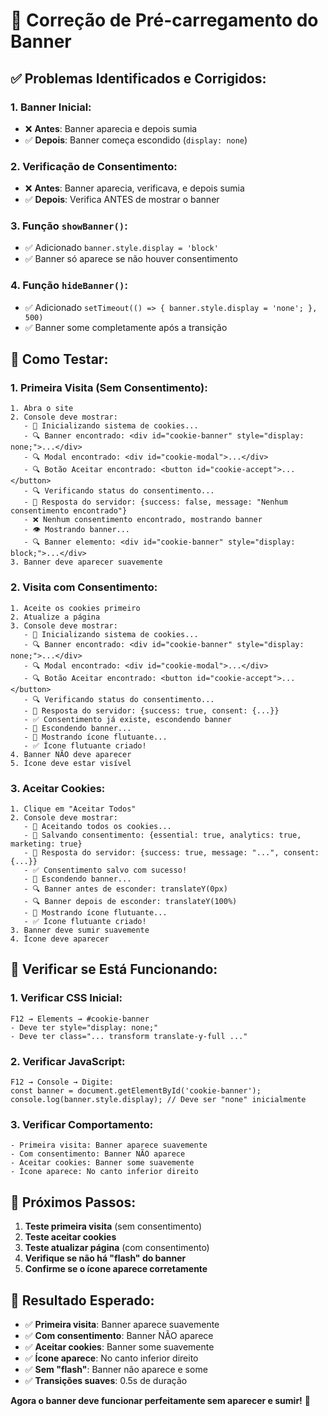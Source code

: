 # 🍪 Correção de Pré-carregamento do Banner

## ✅ **Problemas Identificados e Corrigidos:**

### **1. Banner Inicial:**
- ❌ **Antes**: Banner aparecia e depois sumia
- ✅ **Depois**: Banner começa escondido (`display: none`)

### **2. Verificação de Consentimento:**
- ❌ **Antes**: Banner aparecia, verificava, e depois sumia
- ✅ **Depois**: Verifica ANTES de mostrar o banner

### **3. Função `showBanner()`:**
- ✅ Adicionado `banner.style.display = 'block'`
- ✅ Banner só aparece se não houver consentimento

### **4. Função `hideBanner()`:**
- ✅ Adicionado `setTimeout(() => { banner.style.display = 'none'; }, 500)`
- ✅ Banner some completamente após a transição

## 🧪 **Como Testar:**

### **1. Primeira Visita (Sem Consentimento):**
```
1. Abra o site
2. Console deve mostrar:
   - 🚀 Inicializando sistema de cookies...
   - 🔍 Banner encontrado: <div id="cookie-banner" style="display: none;">...</div>
   - 🔍 Modal encontrado: <div id="cookie-modal">...</div>
   - 🔍 Botão Aceitar encontrado: <button id="cookie-accept">...</button>
   - 🔍 Verificando status do consentimento...
   - 📡 Resposta do servidor: {success: false, message: "Nenhum consentimento encontrado"}
   - ❌ Nenhum consentimento encontrado, mostrando banner
   - 👁️ Mostrando banner...
   - 🔍 Banner elemento: <div id="cookie-banner" style="display: block;">...</div>
3. Banner deve aparecer suavemente
```

### **2. Visita com Consentimento:**
```
1. Aceite os cookies primeiro
2. Atualize a página
3. Console deve mostrar:
   - 🚀 Inicializando sistema de cookies...
   - 🔍 Banner encontrado: <div id="cookie-banner" style="display: none;">...</div>
   - 🔍 Modal encontrado: <div id="cookie-modal">...</div>
   - 🔍 Botão Aceitar encontrado: <button id="cookie-accept">...</button>
   - 🔍 Verificando status do consentimento...
   - 📡 Resposta do servidor: {success: true, consent: {...}}
   - ✅ Consentimento já existe, escondendo banner
   - 👻 Escondendo banner...
   - 🍪 Mostrando ícone flutuante...
   - ✅ Ícone flutuante criado!
4. Banner NÃO deve aparecer
5. Ícone deve estar visível
```

### **3. Aceitar Cookies:**
```
1. Clique em "Aceitar Todos"
2. Console deve mostrar:
   - 🍪 Aceitando todos os cookies...
   - 💾 Salvando consentimento: {essential: true, analytics: true, marketing: true}
   - 📡 Resposta do servidor: {success: true, message: "...", consent: {...}}
   - ✅ Consentimento salvo com sucesso!
   - 👻 Escondendo banner...
   - 🔍 Banner antes de esconder: translateY(0px)
   - 🔍 Banner depois de esconder: translateY(100%)
   - 🍪 Mostrando ícone flutuante...
   - ✅ Ícone flutuante criado!
3. Banner deve sumir suavemente
4. Ícone deve aparecer
```

## 🔧 **Verificar se Está Funcionando:**

### **1. Verificar CSS Inicial:**
```
F12 → Elements → #cookie-banner
- Deve ter style="display: none;"
- Deve ter class="... transform translate-y-full ..."
```

### **2. Verificar JavaScript:**
```
F12 → Console → Digite:
const banner = document.getElementById('cookie-banner');
console.log(banner.style.display); // Deve ser "none" inicialmente
```

### **3. Verificar Comportamento:**
```
- Primeira visita: Banner aparece suavemente
- Com consentimento: Banner NÃO aparece
- Aceitar cookies: Banner some suavemente
- Ícone aparece: No canto inferior direito
```

## 🚀 **Próximos Passos:**

1. **Teste primeira visita** (sem consentimento)
2. **Teste aceitar cookies**
3. **Teste atualizar página** (com consentimento)
4. **Verifique se não há "flash" do banner**
5. **Confirme se o ícone aparece corretamente**

## 🎯 **Resultado Esperado:**

- ✅ **Primeira visita**: Banner aparece suavemente
- ✅ **Com consentimento**: Banner NÃO aparece
- ✅ **Aceitar cookies**: Banner some suavemente
- ✅ **Ícone aparece**: No canto inferior direito
- ✅ **Sem "flash"**: Banner não aparece e some
- ✅ **Transições suaves**: 0.5s de duração

**Agora o banner deve funcionar perfeitamente sem aparecer e sumir!** 🎉

